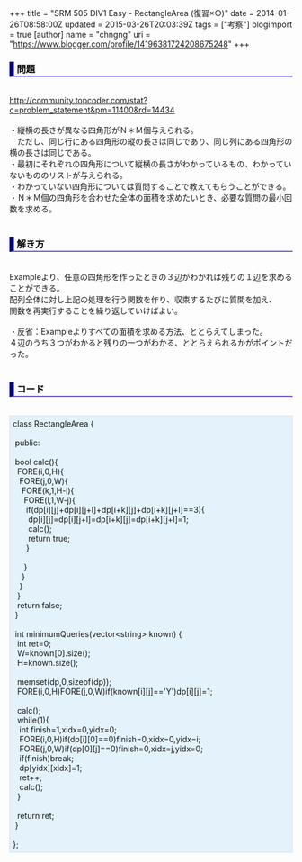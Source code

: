 +++
title = "SRM 505 DIV1 Easy - RectangleArea (復習×○)"
date = 2014-01-26T08:58:00Z
updated = 2015-03-26T20:03:39Z
tags = ["考察"]
blogimport = true 
[author]
	name = "chngng"
	uri = "https://www.blogger.com/profile/14196381724208675248"
+++

<div dir="ltr" style="text-align: left;" trbidi="on"><h3 style="border-bottom: 2px solid slateblue; border-left: 8px solid navy; color: black; padding: 0px 0px 1px 5px;">問題 </h3><br /><a href="http://community.topcoder.com/stat?c=problem_statement&amp;pm=11400&amp;rd=14434" target="_blank">http://community.topcoder.com/stat?c=problem_statement&amp;pm=11400&amp;rd=14434</a><br /><br />・縦横の長さが異なる四角形がＮ＊Ｍ個与えられる。<br />　ただし、同じ行にある四角形の縦の長さは同じであり、同じ列にある四角形の横の長さは同じである。<br />・最初にそれぞれの四角形について縦横の長さがわかっているもの、わかっていないもののリストが与えられる。<br />・わかっていない四角形については質問することで教えてもらうことができる。<br />・Ｎ＊Ｍ個の四角形を合わせた全体の面積を求めたいとき、必要な質問の最小回数を求める。<br /><br /><h3 style="border-bottom: 2px solid slateblue; border-left: 8px solid navy; color: black; padding: 0px 0px 1px 5px;">解き方 </h3><br />Exampleより、任意の四角形を作ったときの３辺がわかれば残りの１辺を求めることができる。<br />配列全体に対し上記の処理を行う関数を作り、収束するたびに質問を加え、<br />関数を再実行することを繰り返していけばよい。<br /><br />・反省：Exampleよりすべての面積を求める方法、ととらえてしまった。<br />４辺のうち３つがわかると残りの一つがわかる、ととらえられるかがポイントだった。<br /><br /><h3 style="border-bottom: 2px solid slateblue; border-left: 8px solid navy; color: black; padding: 0px 0px 1px 5px;">コード </h3><br /><div style="background-color: #e3f2fb; border: 1px dotted #CCCCCC; padding: 5px;">class RectangleArea {<br /><br /><span class="Apple-tab-span" style="white-space: pre;"> </span>public:<br /><br /><span class="Apple-tab-span" style="white-space: pre;"> </span>bool calc(){<br /><span class="Apple-tab-span" style="white-space: pre;">  </span>FORE(i,0,H){<br /><span class="Apple-tab-span" style="white-space: pre;">   </span>FORE(j,0,W){<br /><span class="Apple-tab-span" style="white-space: pre;">    </span>FORE(k,1,H-i){<br /><span class="Apple-tab-span" style="white-space: pre;">     </span>FORE(l,1,W-j){<br /><span class="Apple-tab-span" style="white-space: pre;">      </span>if(dp[i][j]+dp[i][j+l]+dp[i+k][j]+dp[i+k][j+l]==3){<br /><span class="Apple-tab-span" style="white-space: pre;">       </span>dp[i][j]=dp[i][j+l]=dp[i+k][j]=dp[i+k][j+l]=1;<br /><span class="Apple-tab-span" style="white-space: pre;">       </span>calc();<br /><span class="Apple-tab-span" style="white-space: pre;">       </span>return true;<br /><span class="Apple-tab-span" style="white-space: pre;">      </span>}<br /><br /><span class="Apple-tab-span" style="white-space: pre;">     </span>}<br /><span class="Apple-tab-span" style="white-space: pre;">    </span>}<br /><span class="Apple-tab-span" style="white-space: pre;">   </span>}<br /><span class="Apple-tab-span" style="white-space: pre;">  </span>}<br /><span class="Apple-tab-span" style="white-space: pre;">  </span>return false;<br /><span class="Apple-tab-span" style="white-space: pre;"> </span>}<br /><br /><span class="Apple-tab-span" style="white-space: pre;"> </span>int minimumQueries(vector&lt;string&gt; known) {<br /><span class="Apple-tab-span" style="white-space: pre;">  </span>int ret=0;<br /><span class="Apple-tab-span" style="white-space: pre;">  </span>W=known[0].size();<br /><span class="Apple-tab-span" style="white-space: pre;">  </span>H=known.size();<br /><br /><span class="Apple-tab-span" style="white-space: pre;">  </span>memset(dp,0,sizeof(dp));<br /><span class="Apple-tab-span" style="white-space: pre;">  </span>FORE(i,0,H)FORE(j,0,W)if(known[i][j]=='Y')dp[i][j]=1;<br /><br /><span class="Apple-tab-span" style="white-space: pre;">  </span>calc();<br /><span class="Apple-tab-span" style="white-space: pre;">  </span>while(1){<br /><span class="Apple-tab-span" style="white-space: pre;">   </span>int finish=1,xidx=0,yidx=0;<br /><span class="Apple-tab-span" style="white-space: pre;">   </span>FORE(i,0,H)if(dp[i][0]==0)finish=0,xidx=0,yidx=i;<br /><span class="Apple-tab-span" style="white-space: pre;">   </span>FORE(j,0,W)if(dp[0][j]==0)finish=0,xidx=j,yidx=0;<br /><span class="Apple-tab-span" style="white-space: pre;">   </span>if(finish)break;<br /><span class="Apple-tab-span" style="white-space: pre;">   </span>dp[yidx][xidx]=1;<br /><span class="Apple-tab-span" style="white-space: pre;">   </span>ret++;<br /><span class="Apple-tab-span" style="white-space: pre;">   </span>calc();<br /><span class="Apple-tab-span" style="white-space: pre;">  </span>}<br /><br /><span class="Apple-tab-span" style="white-space: pre;">  </span>return ret;<br /><span class="Apple-tab-span" style="white-space: pre;"> </span>}<br /><br />};</div></div>
